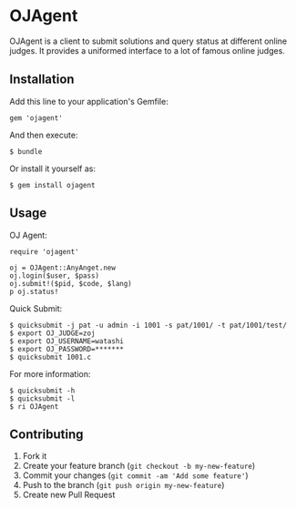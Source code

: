 # OJAgent

OJAgent is a client to submit solutions and query status at different online
judges. It provides a uniformed interface to a lot of famous online judges.

## Installation

Add this line to your application's Gemfile:

    gem 'ojagent'

And then execute:

    $ bundle

Or install it yourself as:

    $ gem install ojagent

## Usage

OJ Agent:

    require 'ojagent'

    oj = OJAgent::AnyAnget.new
    oj.login($user, $pass)
    oj.submit!($pid, $code, $lang)
    p oj.status!

Quick Submit:

    $ quicksubmit -j pat -u admin -i 1001 -s pat/1001/ -t pat/1001/test/
    $ export OJ_JUDGE=zoj
    $ export OJ_USERNAME=watashi
    $ export OJ_PASSWORD=*******
    $ quicksubmit 1001.c

For more information:

    $ quicksubmit -h
    $ quicksubmit -l
    $ ri OJAgent

## Contributing

1. Fork it
2. Create your feature branch (`git checkout -b my-new-feature`)
3. Commit your changes (`git commit -am 'Add some feature'`)
4. Push to the branch (`git push origin my-new-feature`)
5. Create new Pull Request
